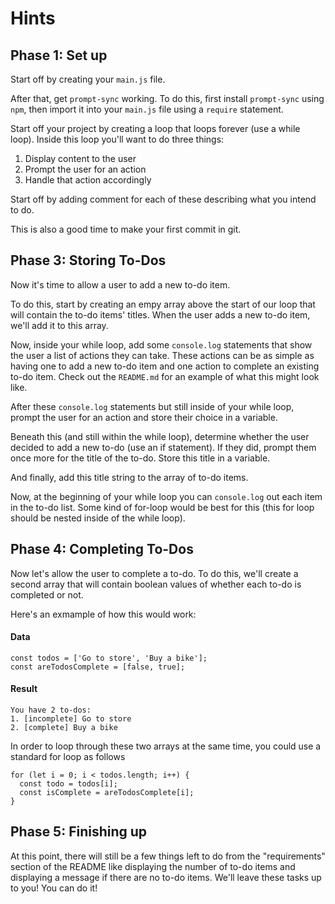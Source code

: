 # Hints

## Phase 1: Set up

Start off by creating your `main.js` file.

After that, get `prompt-sync` working. To do this, first install `prompt-sync` using `npm`, then import it into your `main.js` file using a `require` statement.

Start off your project by creating a loop that loops forever (use a while loop). Inside this loop you'll want to do three things:
1. Display content to the user
2. Prompt the user for an action
3. Handle that action accordingly

Start off by adding comment for each of these describing what you intend to do.

This is also a good time to make your first commit in git.

## Phase 3: Storing To-Dos

Now it's time to allow a user to add a new to-do item.

To do this, start by creating an empy array above the start of our loop that will contain the to-do items' titles. When the user adds a new to-do item, we'll add it to this array.

Now, inside your while loop, add some `console.log` statements that show the user a list of actions they can take. These actions can be as simple as having one to add a new to-do item and one action to complete an existing to-do item. Check out the `README.md` for an example of what this might look like.

After these `console.log` statements but still inside of your while loop, prompt the user for an action and store their choice in a variable.

Beneath this (and still within the while loop), determine whether the user decided to add a new to-do (use an if statement). If they did, prompt them once more for the title of the to-do. Store this title in a variable. 

And finally, add this title string to the array of to-do items.

Now, at the beginning of your while loop you can `console.log` out each item in the to-do list. Some kind of for-loop would be best for this (this for loop should be nested inside of the while loop).

## Phase 4: Completing To-Dos

Now let's allow the user to complete a to-do. To do this, we'll create a second array that will contain boolean values of whether each to-do is completed or not.

Here's an exmample of how this would work:

#### Data

```
const todos = ['Go to store', 'Buy a bike'];
const areTodosComplete = [false, true];
```

#### Result

```
You have 2 to-dos:
1. [incomplete] Go to store
2. [complete] Buy a bike
```

In order to loop through these two arrays at the same time, you could use a standard for loop as follows
```
for (let i = 0; i < todos.length; i++) {
  const todo = todos[i];
  const isComplete = areTodosComplete[i];
}
```

## Phase 5: Finishing up

At this point, there will still be a few things left to do from the "requirements" section of the README like displaying the number of to-do items and displaying a message if there are no to-do items. We'll leave these tasks up to you! You can do it!
